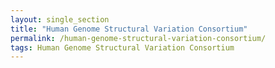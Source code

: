```yaml
---
layout: single_section
title: "Human Genome Structural Variation Consortium"
permalink: /human-genome-structural-variation-consortium/
tags: Human Genome Structural Variation Consortium
---
```

